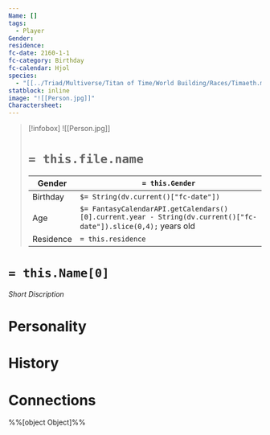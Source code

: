 ```yaml
---
Name: []
tags:
  - Player
Gender: 
residence: 
fc-date: 2160-1-1
fc-category: Birthday
fc-calendar: Hjol
species:
  - "[[../Triad/Multiverse/Titan of Time/World Building/Races/Timaeth.md]]"
statblock: inline
image: "![[Person.jpg]]"
Charactersheet: 
---
```

> [!infobox]
> ![[Person.jpg]]
> # `= this.file.name`
> | Gender | `= this.Gender` |
> | ---- | ---- |
> | Birthday | `$= String(dv.current()["fc-date"])` |
> | Age | `$= FantasyCalendarAPI.getCalendars()[0].current.year - String(dv.current()["fc-date"]).slice(0,4);` years old|
> | Residence | `= this.residence` |
# `= this.Name[0]`
*Short Discription*
# Personality
# History
# Connections



%%[object Object]%%